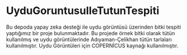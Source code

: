 # UyduGoruntusuIleTutunTespiti
Bu depoda yapay zeka desteği ile uydu görüntüsü üzerinden bitki tespiti yaptığımız bir proje bulunmaktadır. Bu projede örnek bitki olarak tütün kullanılmış ve uydu görüntülerinde Adıyaman-Çelikhan tütün tarlaları kullanılmıştır. Uydu Görüntüleri için COPERNİCUS kaynağı kullanılmıştır.
